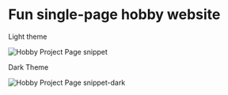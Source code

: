 # Fun single-page hobby website
Light theme

![Hobby Project Page snippet](https://user-images.githubusercontent.com/75797321/208775400-457f0adb-3eb6-4b5c-834d-44e874ffaa25.png)

Dark Theme

![Hobby Project Page snippet-dark](https://user-images.githubusercontent.com/75797321/208775499-0576f10c-35a6-4010-8f83-498d8e5fac55.png)
